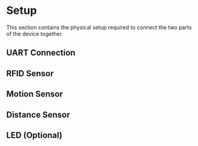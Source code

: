 # Setup
This section contains the physical setup required to connect the two parts of the device together.
## UART Connection
## RFID Sensor
## Motion Sensor
## Distance Sensor
## LED (Optional)